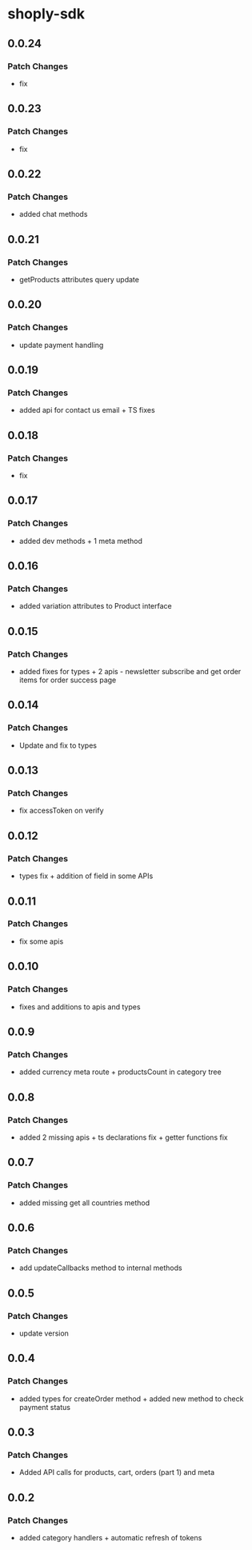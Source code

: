 # shoply-sdk

## 0.0.24

### Patch Changes

- fix

## 0.0.23

### Patch Changes

- fix

## 0.0.22

### Patch Changes

- added chat methods

## 0.0.21

### Patch Changes

- getProducts attributes query update

## 0.0.20

### Patch Changes

- update payment handling

## 0.0.19

### Patch Changes

- added api for contact us email + TS fixes

## 0.0.18

### Patch Changes

- fix

## 0.0.17

### Patch Changes

- added dev methods + 1 meta method

## 0.0.16

### Patch Changes

- added variation attributes to Product interface

## 0.0.15

### Patch Changes

- added fixes for types + 2 apis - newsletter subscribe and get order items for order success page

## 0.0.14

### Patch Changes

- Update and fix to types

## 0.0.13

### Patch Changes

- fix accessToken on verify

## 0.0.12

### Patch Changes

- types fix + addition of field in some APIs

## 0.0.11

### Patch Changes

- fix some apis

## 0.0.10

### Patch Changes

- fixes and additions to apis and types

## 0.0.9

### Patch Changes

- added currency meta route + productsCount in category tree

## 0.0.8

### Patch Changes

- added 2 missing apis + ts declarations fix + getter functions fix

## 0.0.7

### Patch Changes

- added missing get all countries method

## 0.0.6

### Patch Changes

- add updateCallbacks method to internal methods

## 0.0.5

### Patch Changes

- update version

## 0.0.4

### Patch Changes

- added types for createOrder method + added new method to check payment status

## 0.0.3

### Patch Changes

- Added API calls for products, cart, orders (part 1) and meta

## 0.0.2

### Patch Changes

- added category handlers + automatic refresh of tokens
